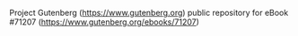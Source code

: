 Project Gutenberg (https://www.gutenberg.org) public repository for
eBook #71207 (https://www.gutenberg.org/ebooks/71207)
